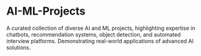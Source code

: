 # AI-ML-Projects
A curated collection of diverse AI and ML projects, highlighting expertise in chatbots, recommendation systems, object detection, and automated interview platforms. Demonstrating real-world applications of advanced AI solutions.
